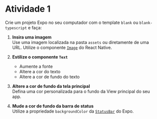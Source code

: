 # Atividade 1

Crie um projeto Expo no seu computador com o template `blank` ou `blank-typescript` e faça:

1. **Insira uma imagem**  
   Use uma imagem localizada na pasta `assets` ou diretamente de uma URL. Utilize o componente [`Image`](https://reactnative.dev/docs/image) do React Native.

2. **Estilize o componente `Text`**  
   - Aumente a fonte  
   - Altere a cor do texto  
   - Altere a cor de fundo do texto

3. **Altere a cor de fundo da tela principal**  
   Defina uma cor personalizada para o fundo da View principal do seu app.

4. **Mude a cor de fundo da barra de status**  
   Utilize a propriedade `backgroundColor` da [`StatusBar`](https://docs.expo.dev/versions/latest/sdk/status-bar/) do Expo.
